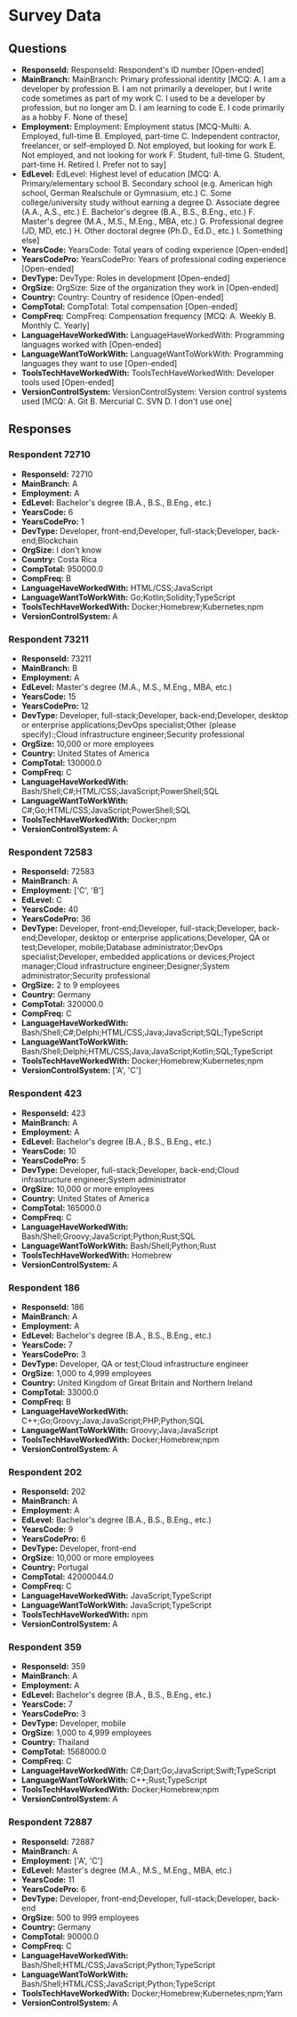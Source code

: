# Survey Data

## Questions

- **ResponseId:** ResponseId: Respondent's ID number [Open-ended]
- **MainBranch:** MainBranch: Primary professional identity [MCQ: A. I am a developer by profession B. I am not primarily a developer, but I write code sometimes as part of my work C. I used to be a developer by profession, but no longer am D. I am learning to code E. I code primarily as a hobby F. None of these]
- **Employment:** Employment: Employment status [MCQ-Multi: A. Employed, full-time B. Employed, part-time C. Independent contractor, freelancer, or self-employed D. Not employed, but looking for work E. Not employed, and not looking for work F. Student, full-time G. Student, part-time H. Retired I. Prefer not to say]
- **EdLevel:** EdLevel: Highest level of education [MCQ: A. Primary/elementary school B. Secondary school (e.g. American high school, German Realschule or Gymnasium, etc.) C. Some college/university study without earning a degree D. Associate degree (A.A., A.S., etc.) E. Bachelor's degree (B.A., B.S., B.Eng., etc.) F. Master's degree (M.A., M.S., M.Eng., MBA, etc.) G. Professional degree (JD, MD, etc.) H. Other doctoral degree (Ph.D., Ed.D., etc.) I. Something else]
- **YearsCode:** YearsCode: Total years of coding experience [Open-ended]
- **YearsCodePro:** YearsCodePro: Years of professional coding experience [Open-ended]
- **DevType:** DevType: Roles in development [Open-ended]
- **OrgSize:** OrgSize: Size of the organization they work in [Open-ended]
- **Country:** Country: Country of residence [Open-ended]
- **CompTotal:** CompTotal: Total compensation [Open-ended]
- **CompFreq:** CompFreq: Compensation frequency [MCQ: A. Weekly B. Monthly C. Yearly]
- **LanguageHaveWorkedWith:** LanguageHaveWorkedWith: Programming languages worked with [Open-ended]
- **LanguageWantToWorkWith:** LanguageWantToWorkWith: Programming languages they want to use [Open-ended]
- **ToolsTechHaveWorkedWith:** ToolsTechHaveWorkedWith: Developer tools used [Open-ended]
- **VersionControlSystem:** VersionControlSystem: Version control systems used [MCQ: A. Git B. Mercurial C. SVN D. I don't use one]

## Responses

### Respondent 72710

- **ResponseId:** 72710
- **MainBranch:** A
- **Employment:** A
- **EdLevel:** Bachelor's degree (B.A., B.S., B.Eng., etc.)
- **YearsCode:** 6
- **YearsCodePro:** 1
- **DevType:** Developer, front-end;Developer, full-stack;Developer, back-end;Blockchain
- **OrgSize:** I don't know
- **Country:** Costa Rica
- **CompTotal:** 950000.0
- **CompFreq:** B
- **LanguageHaveWorkedWith:** HTML/CSS;JavaScript
- **LanguageWantToWorkWith:** Go;Kotlin;Solidity;TypeScript
- **ToolsTechHaveWorkedWith:** Docker;Homebrew;Kubernetes;npm
- **VersionControlSystem:** A

### Respondent 73211

- **ResponseId:** 73211
- **MainBranch:** B
- **Employment:** A
- **EdLevel:** Master's degree (M.A., M.S., M.Eng., MBA, etc.)
- **YearsCode:** 15
- **YearsCodePro:** 12
- **DevType:** Developer, full-stack;Developer, back-end;Developer, desktop or enterprise applications;DevOps specialist;Other (please specify):;Cloud infrastructure engineer;Security professional
- **OrgSize:** 10,000 or more employees
- **Country:** United States of America
- **CompTotal:** 130000.0
- **CompFreq:** C
- **LanguageHaveWorkedWith:** Bash/Shell;C#;HTML/CSS;JavaScript;PowerShell;SQL
- **LanguageWantToWorkWith:** C#;Go;HTML/CSS;JavaScript;PowerShell;SQL
- **ToolsTechHaveWorkedWith:** Docker;npm
- **VersionControlSystem:** A

### Respondent 72583

- **ResponseId:** 72583
- **MainBranch:** A
- **Employment:** ['C', 'B']
- **EdLevel:** C
- **YearsCode:** 40
- **YearsCodePro:** 36
- **DevType:** Developer, front-end;Developer, full-stack;Developer, back-end;Developer, desktop or enterprise applications;Developer, QA or test;Developer, mobile;Database administrator;DevOps specialist;Developer, embedded applications or devices;Project manager;Cloud infrastructure engineer;Designer;System administrator;Security professional
- **OrgSize:** 2 to 9 employees
- **Country:** Germany
- **CompTotal:** 320000.0
- **CompFreq:** C
- **LanguageHaveWorkedWith:** Bash/Shell;C#;Delphi;HTML/CSS;Java;JavaScript;SQL;TypeScript
- **LanguageWantToWorkWith:** Bash/Shell;Delphi;HTML/CSS;Java;JavaScript;Kotlin;SQL;TypeScript
- **ToolsTechHaveWorkedWith:** Docker;Homebrew;Kubernetes;npm
- **VersionControlSystem:** ['A', 'C']

### Respondent 423

- **ResponseId:** 423
- **MainBranch:** A
- **Employment:** A
- **EdLevel:** Bachelor's degree (B.A., B.S., B.Eng., etc.)
- **YearsCode:** 10
- **YearsCodePro:** 5
- **DevType:** Developer, full-stack;Developer, back-end;Cloud infrastructure engineer;System administrator
- **OrgSize:** 10,000 or more employees
- **Country:** United States of America
- **CompTotal:** 165000.0
- **CompFreq:** C
- **LanguageHaveWorkedWith:** Bash/Shell;Groovy;JavaScript;Python;Rust;SQL
- **LanguageWantToWorkWith:** Bash/Shell;Python;Rust
- **ToolsTechHaveWorkedWith:** Homebrew
- **VersionControlSystem:** A

### Respondent 186

- **ResponseId:** 186
- **MainBranch:** A
- **Employment:** A
- **EdLevel:** Bachelor's degree (B.A., B.S., B.Eng., etc.)
- **YearsCode:** 7
- **YearsCodePro:** 3
- **DevType:** Developer, QA or test;Cloud infrastructure engineer
- **OrgSize:** 1,000 to 4,999 employees
- **Country:** United Kingdom of Great Britain and Northern Ireland
- **CompTotal:** 33000.0
- **CompFreq:** B
- **LanguageHaveWorkedWith:** C++;Go;Groovy;Java;JavaScript;PHP;Python;SQL
- **LanguageWantToWorkWith:** Groovy;Java;JavaScript
- **ToolsTechHaveWorkedWith:** Docker;Homebrew;npm
- **VersionControlSystem:** A

### Respondent 202

- **ResponseId:** 202
- **MainBranch:** A
- **Employment:** A
- **EdLevel:** Bachelor's degree (B.A., B.S., B.Eng., etc.)
- **YearsCode:** 9
- **YearsCodePro:** 6
- **DevType:** Developer, front-end
- **OrgSize:** 10,000 or more employees
- **Country:** Portugal
- **CompTotal:** 42000044.0
- **CompFreq:** C
- **LanguageHaveWorkedWith:** JavaScript;TypeScript
- **LanguageWantToWorkWith:** JavaScript;TypeScript
- **ToolsTechHaveWorkedWith:** npm
- **VersionControlSystem:** A

### Respondent 359

- **ResponseId:** 359
- **MainBranch:** A
- **Employment:** A
- **EdLevel:** Bachelor's degree (B.A., B.S., B.Eng., etc.)
- **YearsCode:** 7
- **YearsCodePro:** 3
- **DevType:** Developer, mobile
- **OrgSize:** 1,000 to 4,999 employees
- **Country:** Thailand
- **CompTotal:** 1568000.0
- **CompFreq:** C
- **LanguageHaveWorkedWith:** C#;Dart;Go;JavaScript;Swift;TypeScript
- **LanguageWantToWorkWith:** C++;Rust;TypeScript
- **ToolsTechHaveWorkedWith:** Docker;Homebrew;npm
- **VersionControlSystem:** A

### Respondent 72887

- **ResponseId:** 72887
- **MainBranch:** A
- **Employment:** ['A', 'C']
- **EdLevel:** Master's degree (M.A., M.S., M.Eng., MBA, etc.)
- **YearsCode:** 11
- **YearsCodePro:** 6
- **DevType:** Developer, front-end;Developer, full-stack;Developer, back-end
- **OrgSize:** 500 to 999 employees
- **Country:** Germany
- **CompTotal:** 90000.0
- **CompFreq:** C
- **LanguageHaveWorkedWith:** Bash/Shell;HTML/CSS;JavaScript;Python;TypeScript
- **LanguageWantToWorkWith:** Bash/Shell;HTML/CSS;JavaScript;Python;TypeScript
- **ToolsTechHaveWorkedWith:** Docker;Homebrew;Kubernetes;npm;Yarn
- **VersionControlSystem:** A

